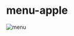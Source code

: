 # menu-apple
![menu](https://user-images.githubusercontent.com/86753688/159795923-a6033689-9297-4434-9d58-53ae1f953e7f.gif)
